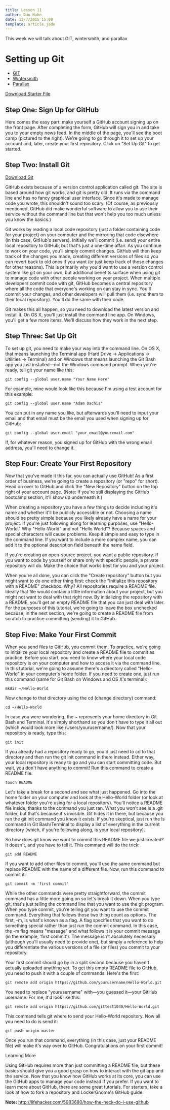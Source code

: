 ```yaml
---
title: Lesson 11
author: Dan Hahn
date: 12/7/2015 15:00
template: article.jade
---
```


This week we will talk about GIT, wintersmith, and parallax

<span class="more"></span>

# Setting up Git

* [GIT]()
* [Wintersmith](wintersmith.html)
* [Parallax](parallax.html)

[Download Starter File  <i class="icon-download-alt icon-white"></i>](week11.zip)

## Step One: Sign Up for GitHub

Here comes the easy part: make yourself a GitHub account signing up on the front page. After completing the form, GitHub will sign you in and take you to your empty news feed. In the middle of the page, you'll see the boot camp (pictured to the right). We're going to go through it to set up your account and, later, create your first repository. Click on "Set Up Git" to get started.

## Step Two: Install Git

<a href="http://git-scm.com/downloads" class="btn">Download Git</a>

GitHub exists because of a version control application called git. The site is based around how git works, and git is pretty old. It runs via the command line and has no fancy graphical user interface. Since it's made to manage code you wrote, this shouldn't sound too scary. (Of course, as previously mentioned, GitHub did make wonderful software to allow you to use their service without the command line but that won't help you too much unless you know the basics.)

Git works by reading a local code repository (just a folder containing code for your project) on your computer and the mirroring that code elsewhere (in this case, GitHub's servers). Initially we'll commit (i.e. send) your entire local repository to GitHub, but that's just a one-time affair. As you continue to work on your code, you'll simply commit changes. GitHub will then keep track of the changes you made, creating different versions of files so you can revert back to old ones if you want (or just keep track of those changes for other reasons). This is primarily why you'd want to use a version control system like git on your own, but additional benefits surface when using git to manage code with other people working on your project. When multiple developers commit code with git, GitHub becomes a central repository where all the code that everyone's working on can stay in sync. You'll commit your changes, and other developers will pull them (i.e. sync them to their local repository). You'll do the same with their code.

Git makes this all happen, so you need to download the latest version and install it. On OS X, you'll just install the command line app. On Windows, you'll get a few more items. We'll discuss how they work in the next step.

## Step Three: Set Up Git

To set up git, you need to make your way into the command line. On OS X, that means launching the Terminal app (Hard Drive -> Applications -> Utilities -> Terminal) and on Windows that means launching the Git Bash app you just installed—not the Windows command prompt. When you're ready, tell git your name like this:

	git config --global user.name "Your Name Here"

For example, mine would look like this because I'm using a test account for this example:

	git config --global user.name "Adam Dachis"

You can put in any name you like, but afterwards you'll need to input your email and that email must be the email you used when signing up for GitHub:

	git config --global user.email "your_email@youremail.com"

If, for whatever reason, you signed up for GitHub with the wrong email address, you'll need to change it.

## Step Four: Create Your First Repository

Now that you've made it this far, you can actually use GitHub! As a first order of business, we're going to create a repository (or "repo" for short). Head on over to GitHub and click the "New Repository" button on the top right of your account page. (Note: If you're still displaying the GitHub bootcamp section, it'll show up underneath it.)

When creating a repository you have a few things to decide including it's name and whether it'll be publicly accessible or not. Choosing a name should be pretty simple because you likely already have a name for your project. If you're just following along for learning purposes, use "Hello-World." Why "Hello-World" and not "Hello World"? Because spaces and special characters will cause problems. Keep it simple and easy to type in the command line. If you want to include a more complex name, you can add it to the optional description field beneath the name field.

If you're creating an open-source project, you want a public repository. If you want to code by yourself or share only with specific people, a private repository will do. Make the choice that works best for you and your project.

When you're all done, you can click the "Create repository" button but you might want to do one other thing first: check the "Initialize this repository with a README" checkbox. Why? All repositories require a README file. Ideally that file would contain a little information about your project, but you might not want to deal with that right now. By initializing the repository with a README, you'll get an empty README file that you can just deal with later. For the purposes of this tutorial, we're going to leave the box unchecked because, in the next section, we're going to create a README file from scratch to practice committing (sending) it to GitHub.

## Step Five: Make Your First Commit


When you send files to GitHub, you commit them. To practice, we're going to initialize your local repository and create a README file to commit as practice. Before you start, you need to know where your local code repository is on your computer and how to access it via the command line. In this tutorial, we're going to assume there's a directory called "Hello-World" in your computer's home folder. If you need to create one, just run this command (same for Git Bash on Windows and OS X's terminal):

	mkdir ~/Hello-World

Now change to that directory using the cd (change directory) command:

	cd ~/Hello-World

In case you were wondering, the ~ represents your home directory in Git Bash and Terminal. It's simply shorthand so you don't have to type it all out (which would look more like /Users/yourusername/). Now that your repository is ready, type this:

	git init

If you already had a repository ready to go, you'd just need to cd to that directory and then run the git init command in there instead. Either way, your local repository is ready to go and you can start committing code. But wait, you don't have anything to commit! Run this command to create a README file:

	touch README

Let's take a break for a second and see what just happened. Go into the home folder on your computer and look at the Hello-World folder (or look at whatever folder you're using for a local repository). You'll notice a README file inside, thanks to the command you just ran. What you won't see is a .git folder, but that's because it's invisible. Git hides it in there, but because you ran the git init command you know it exists. If you're skeptical, just run the ls command in Git Bash/Terminal to display a list of everything in the current directory (which, if you're following along, is your local repository).

So how does git know we want to commit this README file we just created? It doesn't, and you have to tell it. This command will do the trick:

	git add README

If you want to add other files to commit, you'll use the same command but replace README with the name of a different file. Now, run this command to commit it:

	git commit -m 'first commit'

While the other commands were pretty straightforward, the commit command has a little more going on so let's break it down. When you type git, that's just telling the command line that you want to use the git program. When you type commit, you're telling git you want to use the commit command. Everything that follows those two thing count as options. The first, -m, is what's known as a flag. A flag specifies that you want to do something special rather than just run the commit command. In this case, the -m flag means "message" and what follows it is your commit message (in the example, 'first commit'). The message isn't absolutely necessary (although you'll usually need to provide one), but simply a reference to help you differentiate the various versions of a file (or files) you commit to your repository.

Your first commit should go by in a split second because you haven't actually uploaded anything yet. To get this empty README file to GitHub, you need to push it with a couple of commands. Here's the first:

	git remote add origin https://github.com/yourusername/Hello-World.git

You need to replace "yourusername" with—you guessed it—your GitHub username. For me, it'd look like this:

	git remote add origin https://github.com/gittest1040/Hello-World.git

This command tells git where to send your Hello-World repository. Now all you need to do is send it:

	git push origin master

Once you run that command, everything (in this case, just your README file) will make it's way over to GitHub. Congratulations on your first commit!

Learning More

Using GitHub requires more than just committing a README file, but these basics should give you a good grasp on how to interact with the git app and the service. Now that you know how GitHub works at its core, you can use the GitHub apps to manage your code instead if you prefer. If you want to learn more about GitHub, there are some great tutorials. For starters, take a look at how to fork a repository and LockerGnome's GitHub guide.

**Note:** http://lifehacker.com/5983680/how-the-heck-do-i-use-github
